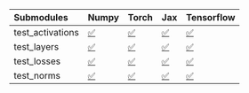 | Submodules       | Numpy                                                                                                                           | Torch                                                                                                                           | Jax                                                                                                                             | Tensorflow                                                                                                                      |
|:-----------------|:--------------------------------------------------------------------------------------------------------------------------------|:--------------------------------------------------------------------------------------------------------------------------------|:--------------------------------------------------------------------------------------------------------------------------------|:--------------------------------------------------------------------------------------------------------------------------------|
| test_activations | <a href="https://github.com/unifyai/ivy/runs/8021797371?check_suite_focus=true" rel="noopener noreferrer" target="_blank">✅</a> | <a href="https://github.com/unifyai/ivy/runs/8021797906?check_suite_focus=true" rel="noopener noreferrer" target="_blank">✅</a> | <a href="https://github.com/unifyai/ivy/runs/8021798365?check_suite_focus=true" rel="noopener noreferrer" target="_blank">✅</a> | <a href="https://github.com/unifyai/ivy/runs/8021798911?check_suite_focus=true" rel="noopener noreferrer" target="_blank">✅</a> |
| test_layers      | <a href="https://github.com/unifyai/ivy/runs/8021797494?check_suite_focus=true" rel="noopener noreferrer" target="_blank">✅</a> | <a href="https://github.com/unifyai/ivy/runs/8021798010?check_suite_focus=true" rel="noopener noreferrer" target="_blank">✅</a> | <a href="https://github.com/unifyai/ivy/runs/8021798556?check_suite_focus=true" rel="noopener noreferrer" target="_blank">✅</a> | <a href="https://github.com/unifyai/ivy/runs/8021799032?check_suite_focus=true" rel="noopener noreferrer" target="_blank">✅</a> |
| test_losses      | <a href="https://github.com/unifyai/ivy/runs/8021797612?check_suite_focus=true" rel="noopener noreferrer" target="_blank">✅</a> | <a href="https://github.com/unifyai/ivy/runs/8021798117?check_suite_focus=true" rel="noopener noreferrer" target="_blank">✅</a> | <a href="https://github.com/unifyai/ivy/runs/8021798688?check_suite_focus=true" rel="noopener noreferrer" target="_blank">✅</a> | <a href="https://github.com/unifyai/ivy/runs/8021799145?check_suite_focus=true" rel="noopener noreferrer" target="_blank">✅</a> |
| test_norms       | <a href="https://github.com/unifyai/ivy/runs/8021797742?check_suite_focus=true" rel="noopener noreferrer" target="_blank">✅</a> | <a href="https://github.com/unifyai/ivy/runs/8021798227?check_suite_focus=true" rel="noopener noreferrer" target="_blank">✅</a> | <a href="https://github.com/unifyai/ivy/runs/8021798801?check_suite_focus=true" rel="noopener noreferrer" target="_blank">✅</a> | <a href="https://github.com/unifyai/ivy/runs/8021799253?check_suite_focus=true" rel="noopener noreferrer" target="_blank">✅</a> |